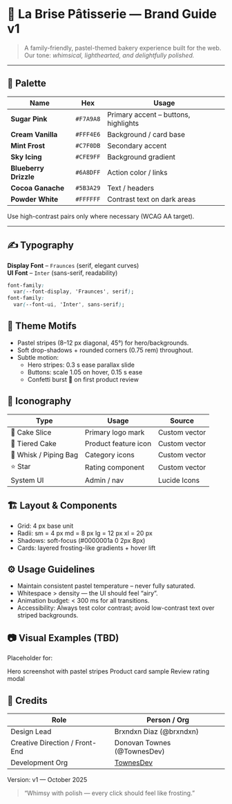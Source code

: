 # 🍰 La Brise Pâtisserie — Brand Guide v1

> A family-friendly, pastel-themed bakery experience built for the web.  
> Our tone: *whimsical, lighthearted, and delightfully polished.*

---

## 🎨 Palette

| Name | Hex | Usage |
|------|------|--------|
| **Sugar Pink** | `#F7A9A8` | Primary accent – buttons, highlights |
| **Cream Vanilla** | `#FFF4E6` | Background / card base |
| **Mint Frost** | `#C7F0DB` | Secondary accent |
| **Sky Icing** | `#CFE9FF` | Background gradient |
| **Blueberry Drizzle** | `#6A8DFF` | Action color / links |
| **Cocoa Ganache** | `#5B3A29` | Text / headers |
| **Powder White** | `#FFFFFF` | Contrast text on dark areas |

Use high-contrast pairs only where necessary (WCAG AA target).

---

## ✍️ Typography

**Display Font** – `Fraunces` (serif, elegant curves)  
**UI Font** – `Inter` (sans-serif, readability)

```css
font-family:
  var(--font-display, 'Fraunces', serif);
font-family:
  var(--font-ui, 'Inter', sans-serif);
```

## 🧁 Theme Motifs

- Pastel stripes (8–12 px diagonal, 45°) for hero/backgrounds.
- Soft drop-shadows + rounded corners (0.75 rem) throughout.
- Subtle motion:
  - Hero stripes: 0.3 s ease parallax slide
  - Buttons: scale 1.05 on hover, 0.15 s ease
  - Confetti burst 🎉 on first product review

## 🧩 Iconography

|Type | Usage | Source |
|-----|-------|--------|
|🎂 Cake Slice | Primary logo mark | Custom vector |
|🧁 Tiered Cake | Product feature icon | Custom vector |
|🍪 Whisk / Piping Bag | Category icons | Custom vector |
|⭐ Star | Rating component | Custom vector |
|System UI | Admin / nav | Lucide Icons |

## 🏗️ Layout & Components

- Grid: 4 px base unit
- Radii: sm = 4 px md = 8 px lg = 12 px xl = 20 px
- Shadows: soft-focus (#0000001a 0 2px 8px)
- Cards: layered frosting-like gradients + hover lift

## ⚙️ Usage Guidelines

- Maintain consistent pastel temperature – never fully saturated.
- Whitespace > density — the UI should feel “airy”.
- Animation budget: < 300 ms for all transitions.
- Accessibility: Always test color contrast; avoid low-contrast text over striped backgrounds.

## 📷 Visual Examples (TBD)

Placeholder for:

Hero screenshot with pastel stripes
Product card sample
Review rating modal

## 📓 Credits

| Role | Person / Org |
|------|--------------|
| Design Lead | Brxndxn Diaz (@brxndxn) | 
| Creative Direction / Front-End | Donovan Townes (@TownesDev) |
| Development Org | [TownesDev](https://townesdev.com) |

Version: v1 — October 2025

> “Whimsy with polish — every click should feel like frosting.”
